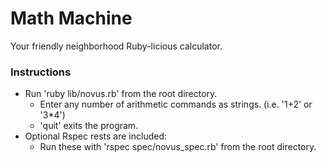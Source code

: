 # Math Machine

Your friendly neighborhood Ruby-licious calculator.

### Instructions
* Run 'ruby lib/novus.rb' from the root directory.
	* Enter any number of arithmetic commands as strings. (i.e. '1+2' or '3*4')
	* 'quit' exits the program.
* Optional Rspec rests are included:
	* Run these with 'rspec spec/novus_spec.rb' from the root directory.
